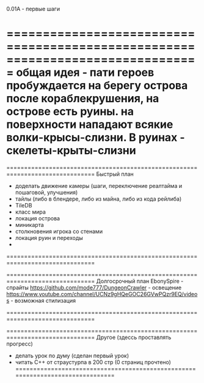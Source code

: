 ﻿0.01А - первые шаги


===============================================================================
общая идея - пати героев пробуждается на берегу острова после кораблекрушения, на острове есть руины. на поверхности нападают всякие волки-крысы-слизни. В руинах - скелеты-крыты-слизни
===============================================================================

===============================================================================
Быстрый план
- доделать движение камеры (шаги, переключение реалтайма и пошаговой, улучшения)
- тайлы (либо в блендере, либо из майна, либо из кода рейлиба)
- TileDB
- класс мира
- локация острова
- миникарта
- столкновения игрока со стенами
- локация руин и переходы
- 
===============================================================================

===============================================================================
Долгосрочный план
EbonySpire - спрайты
https://github.com/mode777/DungeonCrawler - освещение
https://www.youtube.com/channel/UCNz9gHQeGOC26GVwPQzr9EQ/videos - возможная стилизация

===============================================================================

===============================================================================
Другое (здессь проставлять прогресс)
- делать урок по думу (сделан первый урок)
- читать С++ от страустурпа в 200 стр (0 страниц прочтено)
===============================================================================